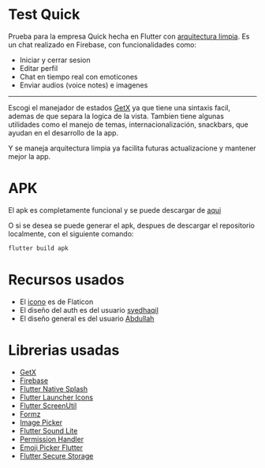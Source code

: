 # Test Quick

Prueba para la empresa Quick hecha en Flutter con [arquitectura limpia](https://www.youtube.com/playlist?list=PLB6lc7nQ1n4iYGE_khpXRdJkJEp9WOech).
Es un chat realizado en Firebase, con funcionalidades como:
- Iniciar y cerrar sesion
- Editar perfil
- Chat en tiempo real con emoticones
- Enviar audios (voice notes) e imagenes

---

Escogi el manejador de estados [GetX](https://pub.dev/packages/get) ya que tiene una sintaxis facil, ademas de que separa la logica de la vista.
Tambien tiene algunas utilidades como el manejo de temas, internacionalización, snackbars, que ayudan en el desarrollo de la app.

Y se maneja arquitectura limpia ya facilita futuras actualizacione y mantener mejor la app.

# APK

El apk es completamente funcional y se puede descargar de [aqui](https://github.com/criistian14/test-quick/tree/dev/assets)

O si se desea se puede generar el apk, despues de descargar el repositorio localmente, con el siguiente comando:

```cmd
flutter build apk
```

# Recursos usados

- El [icono](https://www.flaticon.com/free-icon/speak_1653630) es de Flaticon
- El diseño del auth es del usuario [syedhaqil](https://dribbble.com/shots/12207505-Babble-Sign-in-Sign-up-UI/attachments/)
- El diseño general es del usuario [Abdullah](https://dribbble.com/shots/14582907-Freedom-Chatting-App)

# Librerias usadas

- [GetX](https://pub.dev/packages/get)
- [Firebase](https://firebase.flutter.dev/docs/overview/)
- [Flutter Native Splash](https://pub.dev/packages/flutter_native_splash)
- [Flutter Launcher Icons](https://pub.dev/packages/flutter_launcher_icons)
- [Flutter ScreenUtil](https://pub.dev/packages/flutter_screenutil)
- [Formz](https://pub.dev/packages/formz)
- [Image Picker](https://pub.dev/packages/image_picker)
- [Flutter Sound Lite](https://pub.dev/packages/flutter_sound_lite)
- [Permission Handler](https://pub.dev/packages/permission_handler)
- [Emoji Picker Flutter](https://pub.dev/packages/emoji_picker_flutter)
- [Flutter Secure Storage](https://pub.dev/packages/flutter_secure_storage)